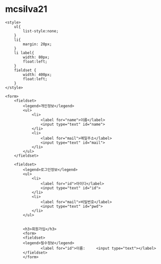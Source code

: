 # mcsilva21

<!DOCTYPE html>
<html lang="en">
<head>
    <meta charset="UTF-8">
    <meta name="viewport" content="width=device-width, initial-scale=1.0">
    <title>Document</title>

    <style>
        ul{
            list-style:none;
        }
        li{
            margin: 20px;
        }
        li label{
            width: 80px;
            float:left;
        }
        fieldset {
            width: 400px;
            float:left;
        }
    </style>


</head>
<body>
    
    <form>
        <fieldset>
            <legend>개인정보</legend>
            <ul>
                <li>
                    <label for="name">이름</label>
                    <input type="text" id="name">
                </li>
                <li>
                    <label for="mail">메일주소</label>
                    <input type="text" id="mail">
                </li>
            </ul>
        </fieldset>

        <fieldset>
            <legend>로그인정보</legend>
            <ul>
                <li>
                    <label for="id">아이디</label>
                    <input type="text" id="id">
                </li>
                <li>
                    <label for="mail">비밀번호</label>
                    <input type="text" id="pwd">
                </li>
            </ul>
      

            <h3>회원가입</h3>
            <form>
            <fieldset>
            <legend>필수정보</legend>
                    <label for="id">이름:     <input type="text"></label>
            </fieldset>
            </form>
        
</body>
</html>